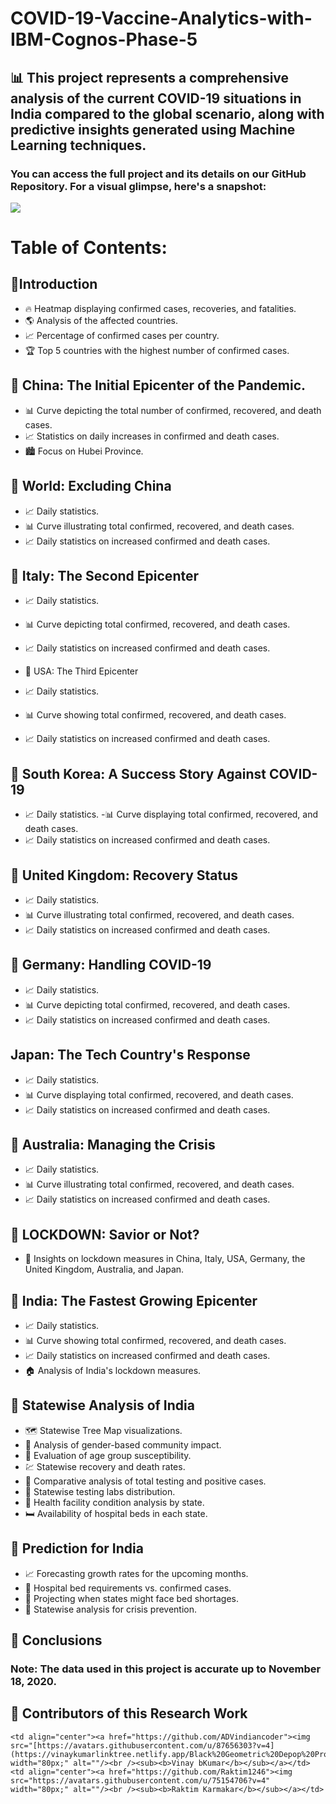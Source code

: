 # COVID-19-Vaccine-Analytics-with-IBM-Cognos-Phase-5
## 📊 This project represents a comprehensive analysis of the current COVID-19 situations in India compared to the global scenario, along with predictive insights generated using Machine Learning techniques.

###  You can access the full project and its details on our GitHub Repository. For a visual glimpse, here's a snapshot:
<a href="https://github.com/ADVindiancoder/COVID-19-Vaccine-Analytics-with-IBM-Cognos-Phase-5"><img src="https://www.llanhealthcare.co.uk/wp-content/uploads/coronavirus-4914026_1920.jpg"></a>

# Table of Contents:
## 🌟Introduction

- 🔥 Heatmap displaying confirmed cases, recoveries, and fatalities.
- 🌎 Analysis of the affected countries.
- 📈 Percentage of confirmed cases per country.
- 🏆 Top 5 countries with the highest number of confirmed cases.
##  🌟 China: The Initial Epicenter of the Pandemic.

- 📊 Curve depicting the total number of confirmed, recovered, and death cases.
- 📈 Statistics on daily increases in confirmed and death cases.
- 🏙️ Focus on Hubei Province.
## 🌟 World: Excluding China

- 📈 Daily statistics.
- 📊 Curve illustrating total confirmed, recovered, and death cases.
- 📈 Daily statistics on increased confirmed and death cases.
## 🌟 Italy: The Second Epicenter

- 📈 Daily statistics.
- 📊 Curve depicting total confirmed, recovered, and death cases.
- 📈 Daily statistics on increased confirmed and death cases.
- 🌟 USA: The Third Epicenter

- 📈 Daily statistics.
- 📊 Curve showing total confirmed, recovered, and death cases.
- 📈 Daily statistics on increased confirmed and death cases.
## 🌟 South Korea: A Success Story Against COVID-19

- 📈 Daily statistics.
-📊 Curve displaying total confirmed, recovered, and death cases.
- 📈 Daily statistics on increased confirmed and death cases.
## 🌟 United Kingdom: Recovery Status

- 📈 Daily statistics.
- 📊 Curve illustrating total confirmed, recovered, and death cases.
- 📈 Daily statistics on increased confirmed and death cases.
## 🌟 Germany: Handling COVID-19

- 📈 Daily statistics.
- 📊 Curve depicting total confirmed, recovered, and death cases.
- 📈 Daily statistics on increased confirmed and death cases.
##  Japan: The Tech Country's Response

- 📈 Daily statistics.
- 📊 Curve displaying total confirmed, recovered, and death cases.
- 📈 Daily statistics on increased confirmed and death cases.
## 🌟 Australia: Managing the Crisis

- 📈 Daily statistics.
- 📊 Curve illustrating total confirmed, recovered, and death cases.
- 📈 Daily statistics on increased confirmed and death cases.
## 🌟 LOCKDOWN: Savior or Not?

- 🧱 Insights on lockdown measures in China, Italy, USA, Germany, the United Kingdom, Australia, and Japan.
## 🌟 India: The Fastest Growing Epicenter

- 📈 Daily statistics.
- 📊 Curve showing total confirmed, recovered, and death cases.
- 📈 Daily statistics on increased confirmed and death cases.
- 🏠 Analysis of India's lockdown measures.
## 🌟 Statewise Analysis of India

- 🗺️ Statewise Tree Map visualizations.
- 👫 Analysis of gender-based community impact.
- 🎯 Evaluation of age group susceptibility.
- 💹 Statewise recovery and death rates.
- 🧪 Comparative analysis of total testing and positive cases.
- 🧪 Statewise testing labs distribution.
- 🏥 Health facility condition analysis by state.
- 🛏️ Availability of hospital beds in each state.
## 🌟 Prediction for India

- 📈 Forecasting growth rates for the upcoming months.
- 🏥 Hospital bed requirements vs. confirmed cases.
- 📆 Projecting when states might face bed shortages.
- 🏥 Statewise analysis for crisis prevention.
## 🌟 Conclusions

### Note: The data used in this project is accurate up to November 18, 2020.

## 🌟 Contributors of this Research Work

<table>
  <tr>
  
    <td align="center"><a href="https://github.com/ADVindiancoder"><img src="[https://avatars.githubusercontent.com/u/87656303?v=4](https://vinaykumarlinktree.netlify.app/Black%20Geometric%20Depop%20Profile%20Picture.png)" width="80px;" alt=""/><br /><sub><b>Vinay bKumar</b></sub></a></td>
    <td align="center"><a href="https://github.com/Raktim1246"><img src="https://avatars.githubusercontent.com/u/75154706?v=4" width="80px;" alt=""/><br /><sub><b>Raktim Karmakar</b></sub></a></td>
  </tr>
</table>
